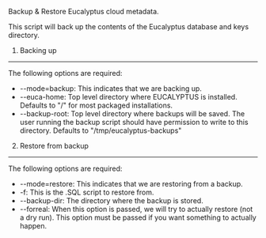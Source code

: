 Backup & Restore Eucalyptus cloud metadata.

This script will back up the contents of the Eucalyptus database and keys directory.

1. Backing up
-------------

The following options are required:

 *  --mode=backup: This indicates that we are backing up.
 *  --euca-home: Top level directory where EUCALYPTUS is installed. Defaults to "/" for most packaged installations.
 *  --backup-root: Top level directory where backups will be saved. The user running the backup script should have permission to write to this directory. Defaults to "/tmp/eucalyptus-backups"

2. Restore from backup
----------------------

The following options are required:

 *  --mode=restore: This indicates that we are restoring from a backup.
 *  -f: This is the .SQL script to restore from.
 *  --backup-dir: The directory where the backup is stored.
 *  --forreal: When this option is passed, we will try to actually restore (not a dry run). This option must be passed if you want something to actually happen. 

